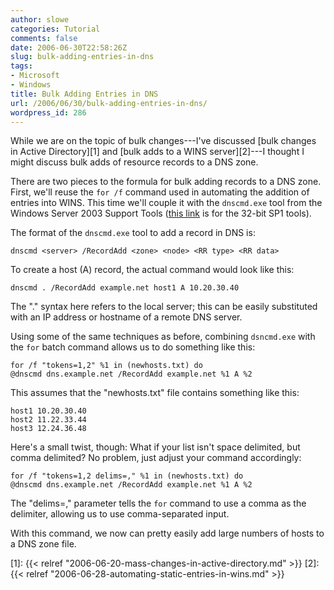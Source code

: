 ```yaml
---
author: slowe
categories: Tutorial
comments: false
date: 2006-06-30T22:58:26Z
slug: bulk-adding-entries-in-dns
tags:
- Microsoft
- Windows
title: Bulk Adding Entries in DNS
url: /2006/06/30/bulk-adding-entries-in-dns/
wordpress_id: 286
---
```


While we are on the topic of bulk changes---I've discussed [bulk changes in Active Directory][1] and [bulk adds to a WINS server][2]---I thought I might discuss bulk adds of resource records to a DNS zone.

There are two pieces to the formula for bulk adding records to a DNS zone. First, we'll reuse the `for /f` command used in automating the addition of entries into WINS. This time we'll couple it with the `dnscmd.exe` tool from the Windows Server 2003 Support Tools ([this link](http://www.microsoft.com/downloads/info.aspx?na=22&p=5&SrcDisplayLang=en&SrcCategoryId=&SrcFamilyId=&u=%2fdownloads%2fdetails.aspx%3fFamilyID%3d6ec50b78-8be1-4e81-b3be-4e7ac4f0912d%26DisplayLang%3den) is for the 32-bit SP1 tools).

The format of the `dnscmd.exe` tool to add a record in DNS is:

	dnscmd <server> /RecordAdd <zone> <node> <RR type> <RR data>

To create a host (A) record, the actual command would look like this:

	dnscmd . /RecordAdd example.net host1 A 10.20.30.40

The "." syntax here refers to the local server; this can be easily substituted with an IP address or hostname of a remote DNS server.

Using some of the same techniques as before, combining `dsncmd.exe` with the `for` batch command allows us to do something like this:

```text
for /f "tokens=1,2" %1 in (newhosts.txt) do 
@dnscmd dns.example.net /RecordAdd example.net %1 A %2
```

This assumes that the "newhosts.txt" file contains something like this:

	host1 10.20.30.40  
	host2 11.22.33.44  
	host3 12.24.36.48

Here's a small twist, though: What if your list isn't space delimited, but comma delimited? No problem, just adjust your command accordingly:

```text
for /f "tokens=1,2 delims=," %1 in (newhosts.txt) do 
@dnscmd dns.example.net /RecordAdd example.net %1 A %2
```

The "delims=," parameter tells the `for` command to use a comma as the delimiter, allowing us to use comma-separated input.

With this command, we now can pretty easily add large numbers of hosts to a DNS zone file.

[1]: {{< relref "2006-06-20-mass-changes-in-active-directory.md" >}}
[2]: {{< relref "2006-06-28-automating-static-entries-in-wins.md" >}}
